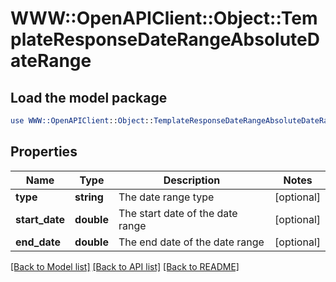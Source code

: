 # WWW::OpenAPIClient::Object::TemplateResponseDateRangeAbsoluteDateRange

## Load the model package
```perl
use WWW::OpenAPIClient::Object::TemplateResponseDateRangeAbsoluteDateRange;
```

## Properties
Name | Type | Description | Notes
------------ | ------------- | ------------- | -------------
**type** | **string** | The date range type | [optional] 
**start_date** | **double** | The start date of the date range | [optional] 
**end_date** | **double** | The end date of the date range | [optional] 

[[Back to Model list]](../README.md#documentation-for-models) [[Back to API list]](../README.md#documentation-for-api-endpoints) [[Back to README]](../README.md)


